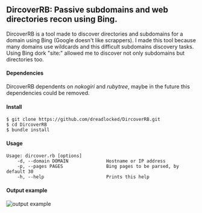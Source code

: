 ## DircoverRB: Passive subdomains and web directories recon using Bing.

DircoverRB is a tool made to discover directories and subdomains for a domain using Bing (Google doesn't like scrappers). I made this tool because many domains use wildcards and this difficult subdomains discovery tasks. Using Bing dork "site:" allowed me to discover not only subdomains but directories too.

#### Dependencies
DircoverRB dependents on *nokogiri* and *rubytree*, maybe in the future this dependencies could be removed.

#### Install
```
$ git clone https://github.com/dreadlocked/DircoverRB.git
$ cd DircoverRB
$ bundle install
```

#### Usage
```
Usage: dircover.rb [options]
    -d, --domain DOMAIN              Hostname or IP address
    -p, --pages PAGES                Bing pages to be parsed, by default 30
    -h, --help                       Prints this help
```

#### Output example
![output example](https://github.com/dreadlocked/DircoverRB/raw/master/output_example.png)